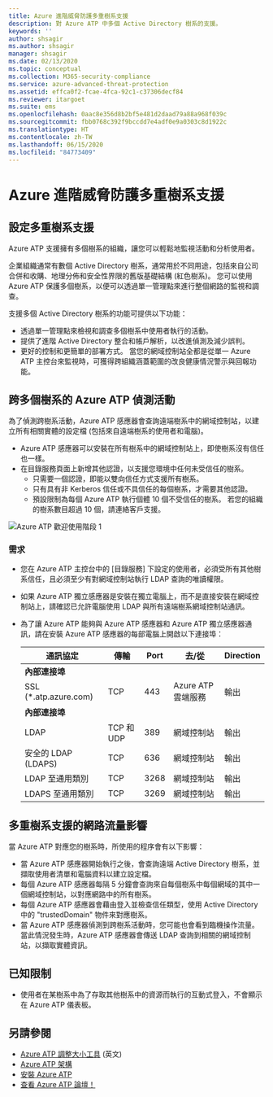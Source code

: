 ```yaml
---
title: Azure 進階威脅防護多重樹系支援
description: 對 Azure ATP 中多個 Active Directory 樹系的支援。
keywords: ''
author: shsagir
ms.author: shsagir
manager: shsagir
ms.date: 02/13/2020
ms.topic: conceptual
ms.collection: M365-security-compliance
ms.service: azure-advanced-threat-protection
ms.assetid: effca0f2-fcae-4fca-92c1-c37306decf84
ms.reviewer: itargoet
ms.suite: ems
ms.openlocfilehash: 0aac8e356d8b2bf5e481d2daad79a88a968f039c
ms.sourcegitcommit: fbb0768c392f9bccdd7e4adf0e9a0303c8d1922c
ms.translationtype: HT
ms.contentlocale: zh-TW
ms.lasthandoff: 06/15/2020
ms.locfileid: "84773409"
---
```

# <a name="azure-advanced-threat-protection-multi-forest-support"></a>Azure 進階威脅防護多重樹系支援

## <a name="multi-forest-support-set-up"></a>設定多重樹系支援

Azure ATP 支援擁有多個樹系的組織，讓您可以輕鬆地監視活動和分析使用者。

企業組織通常有數個 Active Directory 樹系，通常用於不同用途，包括來自公司合併和收購、地理分佈和安全性界限的舊版基礎結構 (紅色樹系)。 您可以使用 Azure ATP 保護多個樹系，以便可以透過單一管理點來進行整個網路的監視和調查。

支援多個 Active Directory 樹系的功能可提供以下功能：

- 透過單一管理點來檢視和調查多個樹系中使用者執行的活動。
- 提供了進階 Active Directory 整合和帳戶解析，以改進偵測及減少誤判。
- 更好的控制和更簡單的部署方式。 當您的網域控制站全都是從單一 Azure ATP 主控台來監視時，可獲得跨組織涵蓋範圍的改良健康情況警示與回報功能。

## <a name="azure-atp-detection-activity-across-multiple-forests"></a>跨多個樹系的 Azure ATP 偵測活動

為了偵測跨樹系活動，Azure ATP 感應器會查詢遠端樹系中的網域控制站，以建立所有相關實體的設定檔 (包括來自遠端樹系的使用者和電腦)。

- Azure ATP 感應器可以安裝在所有樹系中的網域控制站上，即使樹系沒有信任也一樣。
- 在目錄服務頁面上新增其他認證，以支援您環境中任何未受信任的樹系。
    - 只需要一個認證，即能以雙向信任方式支援所有樹系。
    - 只有具有非 Kerberos 信任或不具信任的每個樹系，才需要其他認證。
    - 預設限制為每個 Azure ATP 執行個體 10 個不受信任的樹系。 若您的組織的樹系數目超過 10 個，請連絡客戶支援。

![Azure ATP 歡迎使用階段 1](media/directory-services-add-no-trust-forests.png)

### <a name="requirements"></a>需求

- 您在 Azure ATP 主控台中的 [目錄服務]  下設定的使用者，必須受所有其他樹系信任，且必須至少有對網域控制站執行 LDAP 查詢的唯讀權限。
- 如果 Azure ATP 獨立感應器是安裝在獨立電腦上，而不是直接安裝在網域控制站上，請確認已允許電腦使用 LDAP 與所有遠端樹系網域控制站通訊。

- 為了讓 Azure ATP 能夠與 Azure ATP 感應器和 Azure ATP 獨立感應器通訊，請在安裝 Azure ATP 感應器的每部電腦上開啟以下連接埠：

  |通訊協定|傳輸|Port|去/從|Direction|
  |----|----|----|----|----|
  |**內部連接埠**||||
  |SSL (*.atp.azure.com)|TCP|443|Azure ATP 雲端服務|輸出|
  |**內部連接埠**||||
  |LDAP|TCP 和 UDP|389|網域控制站|輸出|
  |安全的 LDAP (LDAPS)|TCP|636|網域控制站|輸出|
  |LDAP 至通用類別|TCP|3268|網域控制站|輸出|
  |LDAPS 至通用類別|TCP|3269|網域控制站|輸出|

## <a name="multi-forest-support-network-traffic-impact"></a>多重樹系支援的網路流量影響

當 Azure ATP 對應您的樹系時，所使用的程序會有以下影響：

- 當 Azure ATP 感應器開始執行之後，會查詢遠端 Active Directory 樹系，並擷取使用者清單和電腦資料以建立設定檔。
- 每個 Azure ATP 感應器每隔 5 分鐘會查詢來自每個樹系中每個網域的其中一個網域控制站，以對應網路中的所有樹系。
- 每個 Azure ATP 感應器會藉由登入並檢查信任類型，使用 Active Directory 中的 "trustedDomain" 物件來對應樹系。
- 當 Azure ATP 感應器偵測到跨樹系活動時，您可能也會看到臨機操作流量。 當此情況發生時，Azure ATP 感應器會傳送 LDAP 查詢到相關的網域控制站，以擷取實體資訊。

## <a name="known-limitations"></a>已知限制

- 使用者在某樹系中為了存取其他樹系中的資源而執行的互動式登入，不會顯示在 Azure ATP 儀表板。

## <a name="see-also"></a>另請參閱

- [Azure ATP 調整大小工具](https://aka.ms/aatpsizingtool) \(英文\)
- [Azure ATP 架構](atp-architecture.md)
- [安裝 Azure ATP](install-atp-step1.md)
- [查看 Azure ATP 論壇！](https://aka.ms/azureatpcommunity)
